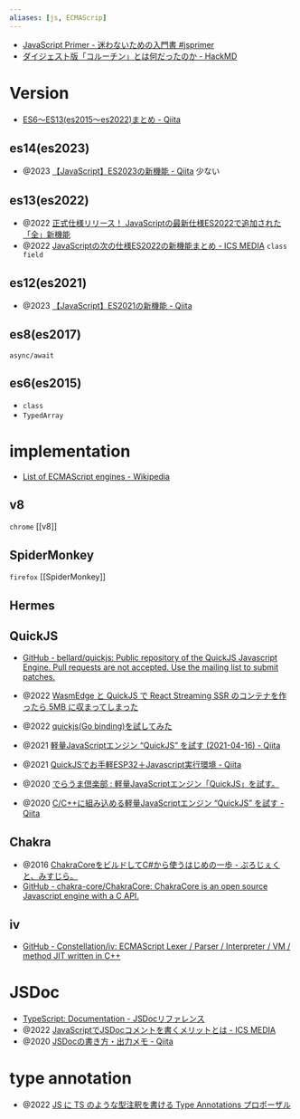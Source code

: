 ```yaml
---
aliases: [js, ECMAScrip]
---
```


- [JavaScript Primer - 迷わないための入門書 #jsprimer](https://jsprimer.net/)
- [ダイジェスト版「コルーチン」とは何だったのか - HackMD](https://hackmd.io/@mametter/S1dw4Xy2V)

# Version
- [ES6〜ES13(es2015〜es2022)まとめ - Qiita](https://qiita.com/ozoneboy/items/9c11ac3323ca94919052)

## es14(es2023)
- @2023 [【JavaScript】ES2023の新機能 - Qiita](https://qiita.com/rana_kualu/items/84f66fe970f7feccf367)
少ない
 
## es13(es2022)
- @2022 [正式仕様リリース！ JavaScriptの最新仕様ES2022で追加された「全」新機能](https://zenn.dev/moneyforward/articles/es2022-whats-new)
- @2022 [JavaScriptの次の仕様ES2022の新機能まとめ - ICS MEDIA](https://ics.media/entry/220610/)
`class field`

## es12(es2021)
- @2023 [【JavaScript】ES2021の新機能 - Qiita](https://qiita.com/rana_kualu/items/ae3297dd2974fcf047c4)

## es8(es2017)
`async/await`

## es6(es2015)
- `class`
- `TypedArray`

# implementation
- [List of ECMAScript engines - Wikipedia](https://en.wikipedia.org/wiki/List_of_ECMAScript_engines)

## v8
`chrome`
[[v8]] 

## SpiderMonkey
`firefox`
[[SpiderMonkey]]

## Hermes

## QuickJS
- [GitHub - bellard/quickjs: Public repository of the QuickJS Javascript Engine. Pull requests are not accepted. Use the mailing list to submit patches.](https://github.com/bellard/quickjs)

- @2022 [WasmEdge と QuickJS で React Streaming SSR のコンテナを作ったら 5MB に収まってしまった](https://zenn.dev/hankei6km/articles/react-streaming-ssr-in-wasmedge-quickjs)
- @2022 [quickjs(Go binding)を試してみた](https://zenn.dev/sivchari/articles/8e77265296c729)
- @2021 [軽量JavaScriptエンジン “QuickJS” を試す (2021-04-16) - Qiita](https://qiita.com/matobaa/items/ce42fa4619252effad43)
- @2021 [QuickJSでお手軽ESP32＋Javascript実行環境 - Qiita](https://qiita.com/poruruba/items/e159464305e5bab6e06e)
- @2020 [でらうま倶楽部 : 軽量JavaScriptエンジン「QuickJS」を試す。](http://blog.livedoor.jp/tek_nishi/archives/10248161.html)
- @2020 [C/C++に組み込める軽量JavaScriptエンジン “QuickJS” を試す - Qiita](https://qiita.com/taskie/items/16cdbc69d4fd4a3dccbf)

## Chakra
- @2016 [ChakraCoreをビルドしてC#から使うはじめの一歩 - ぷろじぇくと、みすじら。](https://www.misuzilla.org/Blog/2016/01/14/GettingStartedWithChakraCoreFromCSharp)
- [GitHub - chakra-core/ChakraCore: ChakraCore is an open source Javascript engine with a C API.](https://github.com/chakra-core/ChakraCore)

## iv
- [GitHub - Constellation/iv: ECMAScript Lexer / Parser / Interpreter / VM / method JIT written in C++](https://github.com/Constellation/iv)

# JSDoc
- [TypeScript: Documentation - JSDocリファレンス](https://www.typescriptlang.org/ja/docs/handbook/jsdoc-supported-types.html)
- @2022 [JavaScriptでJSDocコメントを書くメリットとは - ICS MEDIA](https://ics.media/entry/6789/)
- @2020 [JSDocの書き方・出力メモ - Qiita](https://qiita.com/zaburo/items/c90ab1a3d7751f610d27)

# type annotation
- @2022 [JS に TS のような型注釈を書ける Type Annotations プロポーザル](https://sosukesuzuki.dev/posts/stage-1-type-annotations/)
